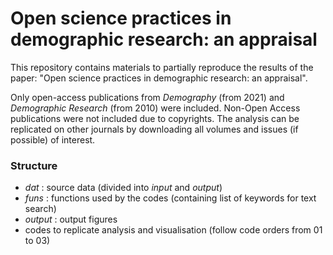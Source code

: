 # Open science practices in demographic research: an appraisal

This repository contains materials to partially reproduce the results of the paper: "Open science practices in demographic research: an appraisal". 

Only open-access publications from *Demography* (from 2021) and *Demographic Research* (from 2010) were included. Non-Open Access publications were not included due to copyrights. The analysis can be replicated on other journals by downloading all volumes and issues (if possible) of interest.


### Structure

- _dat_ : source data (divided into _input_ and _output_)
- _funs_ : functions used by the codes (containing list of keywords for text search) 
- _output_ : output figures
- codes to replicate analysis and visualisation (follow code orders from 01 to 03)

